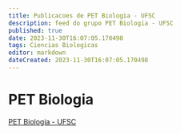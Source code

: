 ```yaml
---
title: Publicacoes de PET Biologia - UFSC
description: feed do grupo PET Biologia - UFSC
published: true
date: 2023-11-30T16:07:05.170498
tags: Ciencias Biologicas
editor: markdown
dateCreated: 2023-11-30T16:07:05.170498
---
```


# PET Biologia
[PET Biologia - UFSC](/grupo/84PETBiologiaUFSC.md)
